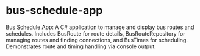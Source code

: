 # bus-schedule-app
Bus Schedule App: A C# application to manage and display bus routes and schedules. Includes BusRoute for route details, BusRouteRepository for managing routes and finding connections, and BusTimes for scheduling. Demonstrates route and timing handling via console output.
